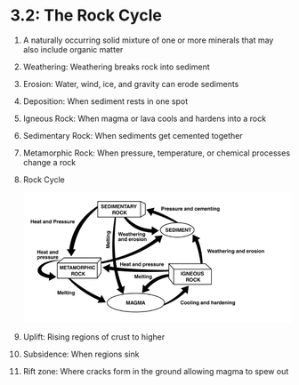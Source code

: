 # 3.2: The Rock Cycle

1. A naturally occurring solid mixture of one or more minerals that may also include organic matter
2. Weathering: Weathering breaks rock into sediment
3. Erosion: Water, wind, ice, and gravity can erode sediments
4. Deposition: When sediment rests in one spot
5. Igneous Rock: When magma or lava cools and hardens into a rock
6. Sedimentary Rock: When sediments get cemented together
7. Metamorphic Rock: When pressure, temperature, or chemical processes change a rock
8. Rock Cycle

    ![rock-cycle.png](../assets/rock-cycle.png)

9. Uplift: Rising regions of crust to higher
10. Subsidence: When regions sink
11. Rift zone: Where cracks form in the ground allowing magma to spew out
